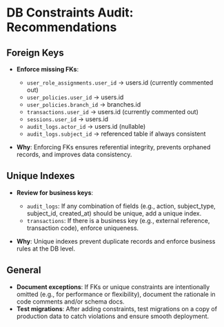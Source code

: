 # DB Constraints Audit: Recommendations

## Foreign Keys

- **Enforce missing FKs**:
  - `user_role_assignments.user_id` → users.id (currently commented out)
  - `user_policies.user_id` → users.id
  - `user_policies.branch_id` → branches.id
  - `transactions.user_id` → users.id (currently commented out)
  - `sessions.user_id` → users.id
  - `audit_logs.actor_id` → users.id (nullable)
  - `audit_logs.subject_id` → referenced table if always consistent

- **Why**: Enforcing FKs ensures referential integrity, prevents orphaned records, and improves data consistency.

## Unique Indexes

- **Review for business keys**:
  - `audit_logs`: If any combination of fields (e.g., action, subject_type, subject_id, created_at) should be unique, add a unique index.
  - `transactions`: If there is a business key (e.g., external reference, transaction code), enforce uniqueness.

- **Why**: Unique indexes prevent duplicate records and enforce business rules at the DB level.

## General

- **Document exceptions**: If FKs or unique constraints are intentionally omitted (e.g., for performance or flexibility), document the rationale in code comments and/or schema docs.
- **Test migrations**: After adding constraints, test migrations on a copy of production data to catch violations and ensure smooth deployment.
